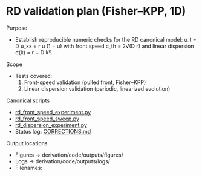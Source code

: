 # RD validation plan (Fisher–KPP, 1D)

Purpose
- Establish reproducible numeric checks for the RD canonical model:
  u_t = D u_xx + r u (1 − u) with front speed c_th = 2√(D r) and linear dispersion σ(k) = r − D k².

Scope
- Tests covered:
  1) Front-speed validation (pulled front, Fisher–KPP)
  2) Linear dispersion validation (periodic, linearized evolution)

Canonical scripts
- [rd_front_speed_experiment.py](Prometheus_FUVDM/derivation/code/physics/rd_front_speed_experiment.py:1)
- [rd_front_speed_sweep.py](Prometheus_FUVDM/derivation/code/physics/rd_front_speed_sweep.py:1)
- [rd_dispersion_experiment.py](Prometheus_FUVDM/derivation/code/physics/rd_dispersion_experiment.py:1)
- Status log: [CORRECTIONS.md](Prometheus_FUVDM/derivation/computational_proofs/CORRECTIONS.md:1)

Output locations
- Figures → derivation/code/outputs/figures/
- Logs → derivation/code/outputs/logs/
- Filenames: <script>_<UTC timestamp>.{png,json}
- Overridable via CLI: --outdir, --figure, --log

Front-speed test
- PDE: ∂t u = D ∂xx u + r u (1 − u)
- Observable: front position x_f(t) at level u = level (default 0.1); gradient-peak x_g(t) for cross-check.
- Method:
  - Neumann BCs; smooth step IC with far-field gating (u=0 ahead of the interface), optional left-gated noise.
  - Track x_f only while a true crossing exists; robust fit of x_f(t) on a late-time fraction window.
- Defaults: N=1024, L=200, D=1.0, r=0.25, T=80, cfl=0.2, seed=42, x0=−60, level=0.1, fit 0.6–0.9.
- Theory: c_th = 2√(D r).
- Acceptance:
  - rel_err = |c_meas − c_th| / |c_th| ≤ 0.05
  - R² ≥ 0.98
  - Cross-check: |c_meas_grad − c_th| / |c_th| ≲ 0.05 when available.
- CLI (PowerShell):
  - & .\venv\Scripts\Activate.ps1
  - python Prometheus_FUVDM/derivation/code/physics/rd_front_speed_experiment.py --N 1024 --L 200 --D 1.0 --r 0.25 --T 80 --cfl 0.2 --seed 42 --x0 -60 --level 0.1 --fit_start 0.6 --fit_end 0.9
- Sweep:
  - python Prometheus_FUVDM/derivation/code/physics/rd_front_speed_sweep.py

Dispersion test
- Linearized PDE: u_t = D u_xx + r u (periodic BCs)
- Observable: per-mode growth rate σ_meas(m) via linear fit of log|Û_m(t)|.
- Theory:
  - Discrete: σ_d(m) = r − (4 D / dx²) sin²(π m / N)
  - Continuum reference: σ_c(k) = r − D k², k = 2π m / L
- Method:
  - Start from small random noise (amp0 ≪ 1), explicit Euler with diffusion CFL.
  - Record snapshots; fit on a fraction window away from startup transients.
- Defaults: N=1024, L=200, D=1.0, r=0.25, T=10, cfl=0.2, seed=42, amp0=1e-6, record=80, m_max=64, fit 0.1–0.4.
- Acceptance (array-level):
  - median relative error over good modes (R²_mode ≥ 0.95): med_rel_err ≤ 0.10
  - R²_array(measured vs σ_d) ≥ 0.98
- CLI (PowerShell):
  - & .\venv\Scripts\Activate.ps1
  - python Prometheus_FUVDM/derivation/code/physics/rd_dispersion_experiment.py --N 1024 --L 200 --D 1.0 --r 0.25 --T 10 --cfl 0.2 --seed 42 --amp0 1e-6 --record 80 --m_max 64 --fit_start 0.1 --fit_end 0.4

Reproducibility checklist
- Set seed and record it in logs (scripts do this by default).
- Confirm output JSON/PNG saved under derivation/code/outputs/{logs,figures}/.
- Verify acceptance metrics in JSON:
  - Front speed: metrics.passed = true
  - Dispersion: metrics.passed = true
- Keep generated artifacts under version control when passing.

Notes on stability and limits
- Explicit Euler step obeys dt ≤ cfl · dx²/(2D); scripts compute safe dt.
- Increase N and/or T to ensure clean linear regime and avoid boundary contamination.
- For front-speed, keep far-field exactly zero until the front arrives (gating is on by default).
- For dispersion, keep amplitude small (linear regime); use early-time fit window.

Provenance and tagging
- Front-speed: [PROVEN] in [CORRECTIONS.md](Prometheus_FUVDM/derivation/computational_proofs/CORRECTIONS.md:1) with representative pass.
- Dispersion: [PROVEN]; default (N=1024): med_rel_err≈0.00145, R²_array≈0.99995; refinement (N=2048, m_max=128): med_rel_err≈0.00130, R²_array≈0.9928.

Expected artifacts
- Figures:
  - derivation/code/outputs/figures/rd_front_speed_experiment_<UTC>.png
  - derivation/code/outputs/figures/rd_dispersion_experiment_<UTC>.png
- Logs:
  - derivation/code/outputs/logs/rd_front_speed_experiment_<UTC>.json
  - derivation/code/outputs/logs/rd_dispersion_experiment_<UTC>.json
- Optional sweep CSV:
  - derivation/code/outputs/logs/rd_front_speed_sweep_<UTC>.csv

Open questions / next refinements
- Evaluate sensitivity of c_meas to level choice (0.05–0.2) and fit window; document invariance bands.
- Compare dispersion fit using windowed DFT vs rFFT magnitude; assess bias for near-zero/negative σ.
- Add unit tests for σ_d formula and Laplacian implementations.
- Mirror runners under fum_rt/physics for cross-stack parity.

Appendix: CLI quick refs
- Front speed (PASS example):
  - python Prometheus_FUVDM/derivation/code/physics/rd_front_speed_experiment.py --N 1024 --L 200 --D 1.0 --r 0.25 --T 80 --cfl 0.2 --seed 42 --x0 -60 --level 0.1 --fit_start 0.6 --fit_end 0.9
- Sweep:
  - python Prometheus_FUVDM/derivation/code/physics/rd_front_speed_sweep.py
- Dispersion:
  - python Prometheus_FUVDM/derivation/code/physics/rd_dispersion_experiment.py --N 1024 --L 200 --D 1.0 --r 0.25 --T 10 --cfl 0.2 --seed 42 --amp0 1e-6 --record 80 --m_max 64 --fit_start 0.1 --fit_end 0.4